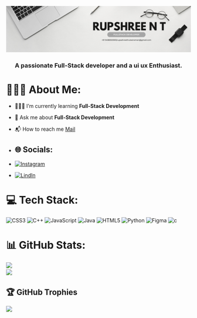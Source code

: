 <div align="center"><img src="https://github.com/rupashree-nt/rupashree-nt/blob/main/profile%20banner.png"/></div>

<h3 align="center">A passionate Full-Stack developer and a ui ux Enthusiast.</h3>

# 🧛🏼‍♂ About Me:

- 👨🏽‍💻 I’m currently learning **Full-Stack Development**
- 🗿 Ask me about **Full-Stack Development**
- 📬 How to reach me [Mail](rupashreethulasiraman@gmail.com)

- ## 🌐 Socials:
- [![Instagram](https://img.shields.io/badge/Instagram-%23E4405F.svg?logo=Instagram&logoColor=white)](https://instagram.com/rupashree_23)
- [![LindIn](https://img.shields.io/badge/LinkedIn-0077B5.svg?logo=Linkedin&logoColor=white)](https://www.linkedin.com/in/sravani-m-2414a6339)
  

# 💻 Tech Stack:

![CSS3](https://img.shields.io/badge/css3-%231572B6.svg?style=for-the-badge&logo=css3&logoColor=white) ![C++](https://img.shields.io/badge/c++-%2300599C.svg?style=for-the-badge&logo=c%2B%2B&logoColor=white) ![JavaScript](https://img.shields.io/badge/javascript-%23323330.svg?style=for-the-badge&logo=javascript&logoColor=%23F7DF1E) ![Java](https://img.shields.io/badge/java-%23ED8B00.svg?style=for-the-badge&logo=openjdk&logoColor=white) ![HTML5](https://img.shields.io/badge/html5-%23E34F26.svg?style=for-the-badge&logo=html5&logoColor=white)  ![Python](https://img.shields.io/badge/python-306998.svg?style=for-the-badge&logo=python&logoColor=FFD43B)
![Figma](https://img.shields.io/badge/figma-306998.svg?style=for-the-badge&logo=figma&logoColor=FFD43B)
![c](https://img.shields.io/badge/c-306998.svg?style=for-the-badge&logo=c&logoColor=FFD43B)

# 📊 GitHub Stats:

![](https://github-readme-streak-stats.herokuapp.com/?user=rupashree-nt&theme=dark&hide_border=false)<br/>
![](https://github-readme-stats.vercel.app/api/top-langs/?username=rupashree-nt&theme=dark&hide_border=false&include_all_commits=false&count_private=false&layout=compact)

## 🏆 GitHub Trophies

![](https://github-profile-trophy.vercel.app/?username=rupashree-nt&theme=radical&no-frame=false&no-bg=true&margin-w=4)
